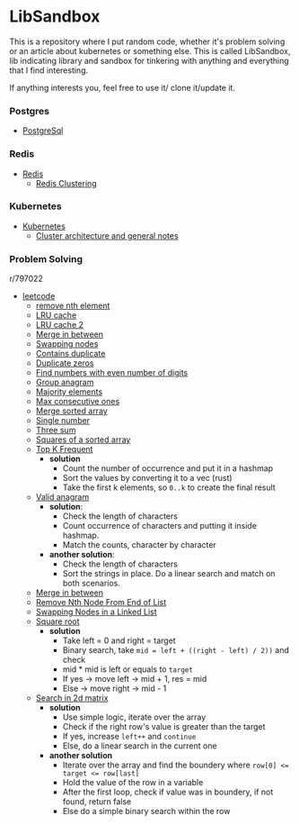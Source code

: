 # LibSandbox

This is a repository where I put random code, whether it's problem solving or an article about kubernetes or something else. This is called LibSandbox, lib indicating library and sandbox for tinkering with anything and everything that I find interesting.

If anything interests you, feel free to use it/ clone it/update it. 

### Postgres
- [PostgreSql](postgres/README.md)

### Redis
- [Redis](redis/)
  - [Redis Clustering](redis/README.md)

### Kubernetes
- [Kubernetes](/kubernetes/)
  - [Cluster architecture and general notes](kubernetes/README.md)

### Problem Solving
r/797022

- [leetcode](rust/src/leetcode)
  - [remove nth element](go/linked_list/19_remove_nth_element_from_the_last.go)
  - [LRU cache](go/linked_list/146_LRU_cache.go)
  - [LRU cache 2](go/linked_list/146_2_LRU_cache.go)
  - [Merge in between](go/linked_list/1669_merge_in_between.go)
  - [Swapping nodes](go/linked_list/1721_swaping_nodes.go)
  - [Contains duplicate](rust/src/leetcode/contains_duplicate.rs)
  - [Duplicate zeros](rust/src/leetcode/duplicate_zeros.rs)
  - [Find numbers with even number of digits](rust/src/leetcode/find_numbers_with_even_number_of_digits.rs)
  - [Group anagram](rust/src/leetcode/group_anagrams.rs)
  - [Majority elements](rust/src/leetcode/majority_element.rs)
  - [Max consecutive ones](rust/src/leetcode/max_consecutive_ones.rs)
  - [Merge sorted array](rust/src/leetcode/merge_sorted_array.rs)
  - [Single number](rust/src/leetcode/single_number.rs)
  - [Three sum](rust/src/leetcode/three_sum.rs)
  - [Squares of a sorted array](rust/src/leetcode/squares_of_a_sorted_array.rs)
  - [Top K Frequent](rust/src/leetcode/top_k_frequent.rs)
    - **solution**
      - Count the number of occurrence and put it in a hashmap
      - Sort the values by converting it to a vec (rust)
      - Take the first k elements, so `0..k` to create the final result 
  - [Valid anagram](rust/src/leetcode/valid_anagram.rs)
    - **solution**: 
      - Check the length of characters
      - Count occurrence of characters and putting it inside hashmap.
      - Match the counts, character by character
    - **another solution**:
      - Check the length of characters
      - Sort the strings in place. Do a linear search and match on both scenarios.
  - [Merge in between](go/linked_list/leetcode_1669_merge_in_between.go) 
  - [Remove Nth Node From End of List](go/linked_list/19_remove_nth_element_from_the_last.go) 
  - [Swapping Nodes in a Linked List](go/linked_list/1721_swaping_nodes.go) 
  - [Square root](go/binary_search/square_root.go)
    - **solution**
      - Take left = 0 and right = target
      - Binary search, take `mid = left + ((right - left) / 2))` and check 
      - mid * mid is left or equals to `target`
      - If yes -> move left -> mid + 1, res = mid 
      - Else -> move right -> mid - 1 
  - [Search in 2d matrix](go/binary_search/search_in_2d_matrix.go)
    - **solution** 
      - Use simple logic, iterate over the array
      - Check if the right row's value is greater than the target
      - If yes, increase `left++` and `continue`
      - Else, do a linear search in the current one
    - **another solution** 
      - Iterate over the array and find the boundery where `row[0] <= target <= row[last]`
      - Hold the value of the row in a variable
      - After the first loop, check if value was in boundery, if not found, return false
      - Else do a simple binary search within the row
